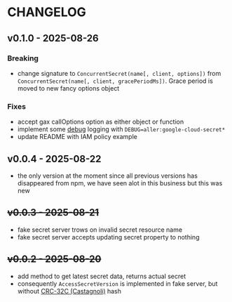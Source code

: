 # CHANGELOG

## v0.1.0 - 2025-08-26

### Breaking

- change signature to `ConcurrentSecret(name[, client, options])` from `ConcurrentSecret(name[, client, gracePeriodMs])`. Grace period is moved to new fancy options object

### Fixes

- accept gax callOptions option as either object or function
- implement some [debug](https://www.npmjs.com/package/debug) logging with `DEBUG=aller:google-cloud-secret*`
- update README with IAM policy example

## v0.0.4 - 2025-08-22

- the only version at the moment since all previous versions has disappeared from npm, we have seen alot in this business but this was new

## ~~v0.0.3 - 2025-08-21~~

- fake secret server trows on invalid secret resource name
- fake secret server accepts updating secret property to nothing

## ~~v0.0.2 - 2025-08-20~~

- add method to get latest secret data, returns actual secret
- consequently `AccessSecretVersion` is implemented in fake server, but without [CRC-32C (Castagnoli)](https://en.wikipedia.org/wiki/Cyclic_redundancy_check) hash

